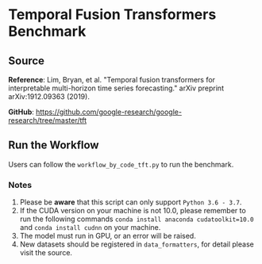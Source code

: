 # Temporal Fusion Transformers Benchmark
## Source
**Reference**: Lim, Bryan, et al. "Temporal fusion transformers for interpretable multi-horizon time series forecasting." arXiv preprint arXiv:1912.09363 (2019).

**GitHub**: https://github.com/google-research/google-research/tree/master/tft

## Run the Workflow
Users can follow the ``workflow_by_code_tft.py`` to run the benchmark. 

### Notes
1. Please be **aware** that this script can only support `Python 3.6 - 3.7`.
2. If the CUDA version on your machine is not 10.0, please remember to run the following commands `conda install anaconda cudatoolkit=10.0` and `conda install cudnn` on your machine.
3. The model must run in GPU, or an error will be raised.
4. New datasets should be registered in ``data_formatters``, for detail please visit the source.

